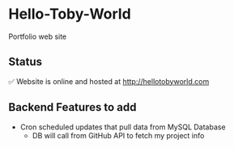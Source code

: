# Hello-Toby-World

Portfolio web site

## Status
✅ Website is online and hosted at http://hellotobyworld.com

## Backend Features to add
* Cron scheduled updates that pull data from MySQL Database
  * DB will call from GitHub API to fetch my project info
